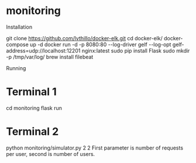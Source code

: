 # monitoring

Installation

git clone https://github.com/lvthillo/docker-elk.git
cd docker-elk/
docker-compose up -d
docker run -d -p 8080:80 --log-driver gelf --log-opt gelf-address=udp://localhost:12201 nginx:latest
sudo pip install Flask
sudo mkdir -p /tmp/var/log/
brew install filebeat

Running

# Terminal 1
cd monitoring
flask run

# Terminal 2
python monitoring/simulator.py 2 2
First parameter is number of requests per user, second is number of users.